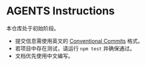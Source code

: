# AGENTS Instructions
本仓库处于初始阶段。
- 提交信息需使用英文的 [Conventional Commits](https://www.conventionalcommits.org/) 格式。
- 若项目中存在测试，请运行 `npm test` 并确保通过。
- 文档优先使用中文编写。
